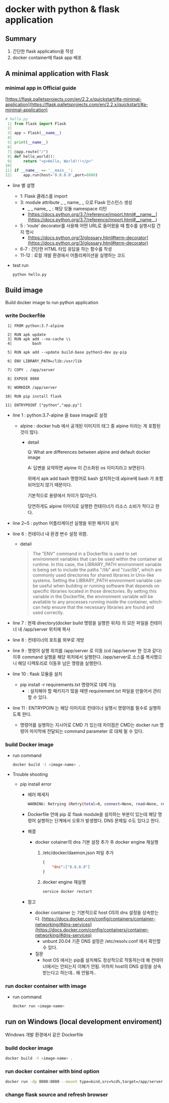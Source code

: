 # docker with python & flask application


## Summary

1. 간단한 flask application을 작성
2. docker container에 flask app 배포

## A minimal application with Flask

### minimal app in Official guide

[https://flask.palletsprojects.com/en/2.2.x/quickstart/#a-minimal-application](https://flask.palletsprojects.com/en/2.2.x/quickstart/#a-minimal-application)

```python
# hello.py
 1| from flask import Flask
 2|
 3| app = Flask(__name__)
 4|
 5| print(__name__)
 6|
 7| @app.route("/")
 8| def hello_world():
 9|     return "<p>Hello, World!!!</p>"
10|
11| if __name__ == '__main__':
12|     app.run(host='0.0.0.0',port=8080)

```

- line 별 설명
    - 1: Flask 클래스를 import
    - 3: module attribute _ _ name_ _ 으로 Flask 인스턴스 생성
        - _ _ name_ _ : 해당 모듈 namespace 리턴
        - [https://docs.python.org/3.7/reference/import.html#__name__](https://docs.python.org/3.7/reference/import.html#__name__)
    - 5 : ‘route’ decorator를 사용해 어떤 URL로 들어왔을 때 함수를 실행시킬 건지 명시
        - [https://docs.python.org/3/glossary.html#term-decorator](https://docs.python.org/3/glossary.html#term-decorator)
    - 6-7 : 간단한 HTML 타입 응답을 하는 함수를 작성
    - 11-12 : 로컬 개발 환경에서 어플리케이션을 실행하는 코드
- test run
    
    ```bash
    python hello.py
    ```
    

## Build image

Build docker image to run python application

### write Dockerfile

```docker
 1| FROM python:3.7-alpine

 2| RUN apk update
 3| RUN apk add --no-cache \\
 4|         bash

 5| RUN apk add --update build-base python3-dev py-pip

 6| ENV LIBRARY_PATH=/lib:/usr/lib

 7| COPY . /app/server

 8| EXPOSE 8080

 9| WORKDIR /app/server

10| RUN pip install flask

11| ENTRYPOINT ["python","app.py"]
```

- line 1 : python:3.7-alpine 을 base image로 설정
    - alpine : docker hub 에서 공개된 이미지의 태그 중 alpine 이라는 게 포함된 것이 많다.
        - detail
            
            Q: What are differences between alpine and default docker image
            
            A: 답변을 요약하면 alpine 이 간소화된 os 이미지라고 보면된다.
            
            위에서 apk add bash 명령어로 bash 설치하는데  alpine에 bash 가 포함되어있지 않기 때문이다.
            
            기본적으로 용량에서 차이가 많이난다.
            
            당연하게도 alpine 이미지로 실행한 컨테이너가 리소스 소비가 적다고 한다.
            
- line 2~5 : python 어플리케이션 실행을 위한 패키지 설치
- line 6 : 컨테이너 내 환경 변수 설정 위함.
    - detail
        
        > The "ENV" command in a Dockerfile is used to set environment variables that can be used within the container at runtime. In this case, the LIBRARY_PATH environment variable is being set to include the paths "/lib" and "/usr/lib", which are commonly used directories for shared libraries in Unix-like systems.
        Setting the LIBRARY_PATH environment variable can be useful when building or running software that depends on specific libraries located in those directories. By setting this variable in the Dockerfile, the environment variable will be available to any processes running inside the container, which can help ensure that the necessary libraries are found and used correctly.
        > 
- line 7 : 현재 directory(docker build 명령을 실행한 위치) 의 모든 파일을 컨테이너 내 /app/server 위치에 복사
- line 8 : 컨테이너의 포트를 외부로 개방
- line 9 : 명령어 실행 위치를 /app/server 로 이동 (cd /app/server 한 것과 같다) 이후 command 실행을 해당 위치에서 실행한다. /app/server로 소스를 복사했으니 해당 디렉토리로 이동후 남은 명령을 실행한다.
- line 10 : flask 모듈을 설치
    - pip install -r requirements.txt 명령어로 대체 가능
        - : 설치해야 할 패키지가 많을 때엔 requirement.txt 파일을 만들어서 관리할 수 있다.
- line 11 : ENTRYPOIN 는 해당 이미지로 컨테이너 실행시 명령어를 필수로 실행하도록 한다.
    - 명령어를 실행하는 지시어로 CMD 가 있는데 차이점은 CMD는 docker run 명령어 마지막에 전달되는 command parameter 로 대체 될 수 있다.

### build Docker image

- run command
    
    ```bash
    docker build -t <image-name> .
    ```
    
- Trouble shooting
    - pip install error
        - 에러 메세지
            
            ```bash
            WARNING: Retrying (Retry(total=0, connect=None, read=None, redirect=None, status=None)) after connection broken by 'NewConnectionError('<pip._vendor.urllib3.connection.HTTPSConnection object at 0x7ff967eb73a0>: Failed to establish a new connection: [Errno -3] Try again')': /simple/flask/
            ```
            
        - Dockerfile 안에 pip 로 flask module을 설치하는 부분이 있는데 해당 명령어 실행하는 단계에서 오류가 발생했다. DNS 문제일 수도 있다고 한다.
        - 해결
            - docker cotainer의 dns 기본 설정 추가 후 docker engine 재실행
                1. /etc/docker/daemon.json 파일 추가
                    
                    ```json
                    {
                    	"dns":["8.8.8.8"]
                    }
                    ```
                    
                2. docker engine 재실행
                    
                    ```bash
                    service docker restart
                    ```
                    
        - 참고
            - docker container 는 기본적으로 host OS의 dns 설정을 상속받는다.
            [https://docs.docker.com/config/containers/container-networking/#dns-services](https://docs.docker.com/config/containers/container-networking/#dns-services)
                - unbunt 20.04 기준 DNS 설정은 /etc/resolv.conf 에서 확인할 수 있다.
            - 질문
                - host OS 에서는 pip를 설치해도 정상적으로 작동하는데 왜 컨테이너에서는 안되는지 이해가 안됨. 어차피 host의 DNS 설정을 상속 받는다고 하는데.. 왜 안될까..
        
    

### run docker container with image

- run command
    
    ```bash
    docker run <image-name>
    ```
    

## run on Windows (local development enviroment)

Windows 개발 환경에서 같은 Dockerfile 

### build docker image

```bash
docker build -t <image-name> .
```

### run docker container with bind option

```bash
docker run -dp 8080:8080 --mount type=bind,src=%cd%,target=/app/server <image-name>
```

### change flask source and refresh browser
